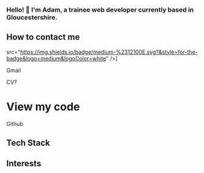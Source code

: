 ### Hello! 👋 I'm Adam, a trainee web developer currently based in Gloucestershire.

## How to contact me


src="https://img.shields.io/badge/medium-%2312100E.svg?&style=for-the-badge&logo=medium&logoColor=white" />]

Gmail

CV?

# View my code

Github

## Tech Stack



## Interests







<!--
**AdamDCosta/AdamDCosta** is a ✨ _special_ ✨ repository because its `README.md` (this file) appears on your GitHub profile.

Here are some ideas to get you started:

- 🔭 I’m currently working on ...
- 🌱 I’m currently learning ...
- 👯 I’m looking to collaborate on ...
- 🤔 I’m looking for help with ...
- 💬 Ask me about ...
- 📫 How to reach me: ...
- 😄 Pronouns: ...
- ⚡ Fun fact: ...
-->
